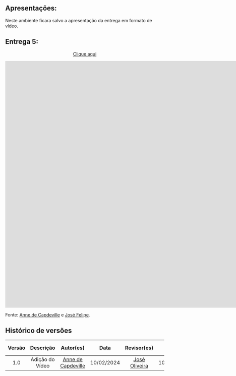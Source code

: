 ## Apresentações:

Neste ambiente ficara salvo a apresentação da entrega em formato de vídeo.

## Entrega 5:

<p style="text-align: center"><a href="https://youtu.be/BWoRb7vwiTo" target="blanket">Clique aqui</a></p>

<iframe width="1903" height="782" src="https://www.youtube.com/embed/BWoRb7vwiTo" title="Entrega 5" frameborder="0" allow="accelerometer; autoplay; clipboard-write; encrypted-media; gyroscope; picture-in-picture; web-share" referrerpolicy="strict-origin-when-cross-origin" allowfullscreen></iframe>

Fonte: [Anne de Capdeville](https://github.com/nanecapde) e [José Felipe](https://github.com/Jose1277).

## Histórico de versões

| Versão |    Descrição    |                     Autor(es)                      |    Data    | Revisor(es) | Data de revisão |
| :----: | :-------------: | :------------------------------------------------: | :--------: | :---------: | :-------------: |
|  1.0   | Adição do Vídeo | [Anne de Capdeville](https://github.com/nanecapde) | 10/02/2024 | [José Oliveira](github.com/jose1277)            |   10/02/2024    |


